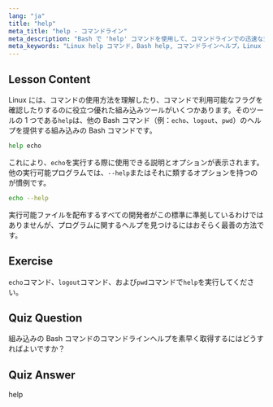 ```yaml
---
lang: "ja"
title: "help"
meta_title: "help - コマンドライン"
meta_description: "Bash で 'help' コマンドを使用して、コマンドラインでの迅速な支援を得る方法を学びます。組み込みコマンドを理解し、Linux プログラムのオプションを見つけます。"
meta_keywords: "Linux help コマンド，Bash help, コマンドラインヘルプ，Linux コマンド，初心者 Linux, Linux チュートリアル，Bash チュートリアル"
---
```


## Lesson Content

Linux には、コマンドの使用方法を理解したり、コマンドで利用可能なフラグを確認したりするのに役立つ優れた組み込みツールがいくつかあります。そのツールの 1 つである`help`は、他の Bash コマンド（例：`echo`、`logout`、`pwd`）のヘルプを提供する組み込みの Bash コマンドです。

```bash
help echo
```

これにより、`echo`を実行する際に使用できる説明とオプションが表示されます。他の実行可能プログラムでは、`--help`またはそれに類するオプションを持つのが慣例です。

```bash
echo --help
```

実行可能ファイルを配布するすべての開発者がこの標準に準拠しているわけではありませんが、プログラムに関するヘルプを見つけるにはおそらく最善の方法です。

## Exercise

`echo`コマンド、`logout`コマンド、および`pwd`コマンドで`help`を実行してください。

## Quiz Question

組み込みの Bash コマンドのコマンドラインヘルプを素早く取得するにはどうすればよいですか？

## Quiz Answer

help
